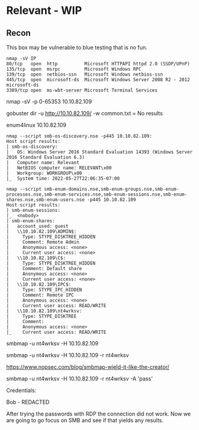 # Relevant - WIP

## Recon

This box may be vulnerable to blue testing that is no fun.


```
nmap -sV IP
80/tcp   open  http          Microsoft HTTPAPI httpd 2.0 (SSDP/UPnP)
135/tcp  open  msrpc         Microsoft Windows RPC
139/tcp  open  netbios-ssn   Microsoft Windows netbios-ssn
445/tcp  open  microsoft-ds  Microsoft Windows Server 2008 R2 - 2012 microsoft-ds
3389/tcp open  ms-wbt-server Microsoft Terminal Services
```

nmap -sV -p 0-65353 10.10.82.109


gobuster dir -u http://10.10.82.109/ -w common.txt = No results


enum4linux 10.10.82.109

```
nmap --script smb-os-discovery.nse -p445 10.10.82.109:
Host script results:
| smb-os-discovery: 
|   OS: Windows Server 2016 Standard Evaluation 14393 (Windows Server 2016 Standard Evaluation 6.3)
|   Computer name: Relevant
|   NetBIOS computer name: RELEVANT\x00
|   Workgroup: WORKGROUP\x00
|_  System time: 2022-05-27T22:06:35-07:00
```
```
nmap --script smb-enum-domains.nse,smb-enum-groups.nse,smb-enum-processes.nse,smb-enum-services.nse,smb-enum-sessions.nse,smb-enum-shares.nse,smb-enum-users.nse -p445 10.10.82.109
Host script results:
| smb-enum-sessions: 
|_  <nobody>
| smb-enum-shares: 
|   account_used: guest
|   \\10.10.82.109\ADMIN$: 
|     Type: STYPE_DISKTREE_HIDDEN
|     Comment: Remote Admin
|     Anonymous access: <none>
|     Current user access: <none>
|   \\10.10.82.109\C$: 
|     Type: STYPE_DISKTREE_HIDDEN
|     Comment: Default share
|     Anonymous access: <none>
|     Current user access: <none>
|   \\10.10.82.109\IPC$: 
|     Type: STYPE_IPC_HIDDEN
|     Comment: Remote IPC
|     Anonymous access: <none>
|     Current user access: READ/WRITE
|   \\10.10.82.109\nt4wrksv: 
|     Type: STYPE_DISKTREE
|     Comment: 
|     Anonymous access: <none>
|_    Current user access: READ/WRITE
```

smbmap -u nt4wrksv -H 10.10.82.109


smbmap -u nt4wrksv -H 10.10.82.109 -r nt4wrksv


https://www.nopsec.com/blog/smbmap-wield-it-like-the-creator/


smbmap -u nt4wrksv -H 10.10.82.109 -r nt4wrksv -A 'pass'
	
Credentials: 

Bob - REDACTED
	

After trying the passwords with RDP the connection did not work. Now we are going to go focus on SMB and see if that yields any results.
